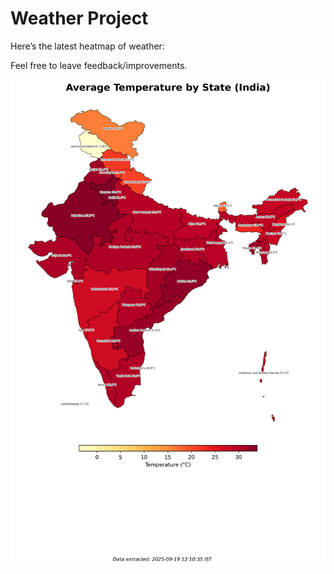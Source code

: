 # Weather Project

Here’s the latest heatmap of weather:

Feel free to leave feedback/improvements.

![India Heatmap](docs/assets/india_heatmap.png?v=CCFAE5)
